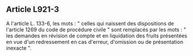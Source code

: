 Article L921-3
----
A l'article L. 133-6, les mots : " celles qui naissent des dispositions de
l'article 1269 du code de procédure civile " sont remplacés par les mots : " les
demandes en révision de compte et en liquidation des fruits présentées en vue
d'un redressement en cas d'erreur, d'omission ou de présentation inexacte ".
